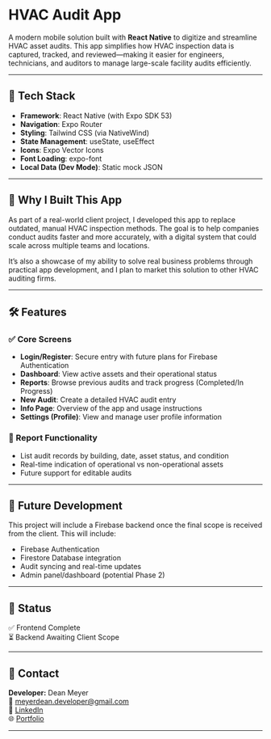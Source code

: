 # HVAC Audit App

A modern mobile solution built with **React Native** to digitize and streamline HVAC asset audits. This app simplifies how HVAC inspection data is captured, tracked, and reviewed—making it easier for engineers, technicians, and auditors to manage large-scale facility audits efficiently.

---

## 📱 Tech Stack

- **Framework**: React Native (with Expo SDK 53)
- **Navigation**: Expo Router
- **Styling**: Tailwind CSS (via NativeWind)
- **State Management**: useState, useEffect
- **Icons**: Expo Vector Icons
- **Font Loading**: expo-font
- **Local Data (Dev Mode)**: Static mock JSON

---

## 🎯 Why I Built This App

As part of a real-world client project, I developed this app to replace outdated, manual HVAC inspection methods. The goal is to help companies conduct audits faster and more accurately, with a digital system that could scale across multiple teams and locations. 

It’s also a showcase of my ability to solve real business problems through practical app development, and I plan to market this solution to other HVAC auditing firms.

---

## 🛠️ Features

### ✅ Core Screens
- **Login/Register**: Secure entry with future plans for Firebase Authentication
- **Dashboard**: View active assets and their operational status
- **Reports**: Browse previous audits and track progress (Completed/In Progress)
- **New Audit**: Create a detailed HVAC audit entry
- **Info Page**: Overview of the app and usage instructions
- **Settings (Profile)**: View and manage user profile information

### 📄 Report Functionality
- List audit records by building, date, asset status, and condition
- Real-time indication of operational vs non-operational assets
- Future support for editable audits

---

## 🔄 Future Development

This project will include a Firebase backend once the final scope is received from the client. This will include:

- Firebase Authentication
- Firestore Database integration
- Audit syncing and real-time updates
- Admin panel/dashboard (potential Phase 2)

---

## 🚀 Status

✅ Frontend Complete  
⏳ Backend Awaiting Client Scope  

---

## 🤝 Contact

**Developer:** Dean Meyer  
📧 meyerdean.developer@gmail.com  
🔗 [LinkedIn](https://www.linkedin.com/in/dean-meyer-dev)  
🌐 [Portfolio](https://meyer-d3v.github.io)

---
